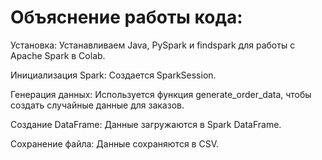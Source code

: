 # Объяснение работы кода:
Установка: Устанавливаем Java, PySpark и findspark для работы с Apache Spark в Colab.

Инициализация Spark: Создается SparkSession.

Генерация данных: Используется функция generate_order_data, чтобы создать случайные данные для заказов.

Создание DataFrame: Данные загружаются в Spark DataFrame.

Сохранение файла: Данные сохраняются в CSV.
